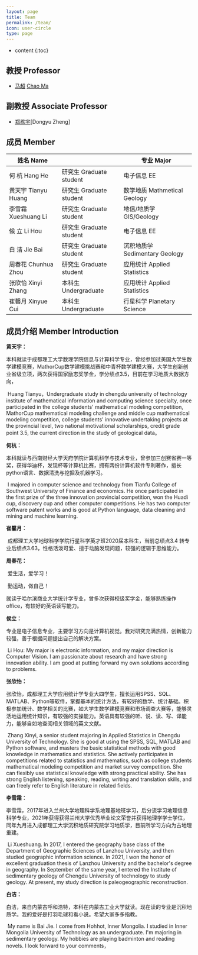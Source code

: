 ```yaml
---
layout: page
title: Team
permalink: /team/
icon: user-circle
type: page
---
```


* content
{:toc}

## 教授 Professor

- [马超](http://www.cjdzyjy.cdut.edu.cn/info/1170/2554.htm) [Chao Ma](https://github.com/Demerara) 

## 副教授 Associate Professor
- [郑栋宇](https://github.com/MudRocw1)[Dongyu Zheng] 

## 成员 Member

| 姓名 Name  |    | 专业 Major        |
| ------ | ------ | ------------------ |
| 何  杭 Hang He     | 研究生 Graduate student | 电子信息  EE         |
| 黄天宇 Tianyu Huang    | 研究生 Graduate student | 数学地质 Mathmetical Geology     |
| 李雪霜 Xueshuang Li  | 研究生 Graduate student| 地信/地质学  GIS/Geology           |
| 候  立 Li Hou    | 研究生 Graduate student| 电子信息 EE          |
| 白  洁 Jie Bai    | 研究生 Graduate student| 沉积地质学 Sedimentary Geology        |
| 周春花 Chunhua Zhou   | 研究生 Graduate student| 应用统计 Applied Statistics          |
| 张欣怡 Xinyi Zhang   | 本科生 Undergraduate| 应用统计 Applied Statistics        |
| 崔馨月 Xinyue Cui   | 本科生 Undergraduate| 行星科学 Planetary Science          |




## 成员介绍 Member Introduction

**黄天宇：**

​	   本科就读于成都理工大学数理学院信息与计算科学专业，曾经参加过美国大学生数学建模竞赛，MathorCup数学建模挑战赛和中青杯数学建模大赛，大学生创新创业省级立项，两次获得国家励志奖学金，学分绩点3.5，目前在学习地质大数据方向，

​	    Huang Tianyu，Undergraduate study in chengdu university of technology institute of mathematical information and computing science specialty, once participated in the college students' mathematical modeling competition, MathorCup mathematical modeling challenge and middle cup mathematical modeling competition, college students' innovative undertaking projects at the provincial level, two national motivational scholarships, credit grade point 3.5, the current direction in the study of geological data。

**何杭：**

​		本科就读与西南财经大学天府学院计算机科学与技术专业，曾参加三创赛省赛一等奖，获得华迪杯，发现杯等计算机比赛，拥有两份计算机软件专利著作，擅长python语言、数据清洗与挖掘及机器学习。

​		I majored in computer science and technology from Tianfu College of Southwest University of Finance and economics. He once participated in the first prize of the three innovation provincial competition, won the Huadi cup, discovery cup and other computer competitions. He has two computer software patent works and is good at Python language, data cleaning and mining and machine learning.

**崔馨月：**

​	  成都理工大学地球科学学院行星科学英才班2020届本科生，当前总绩点3.4 转专业后绩点3.63，性格活泼可爱、擅于动脑发现问题，较强的逻辑于思维能力。

**周春花：**

​	  爱生活，爱学习！

​      勤运动，做自己！

​	  就读于哈尔滨商业大学统计学专业，曾多次获得校级奖学金，能够熟练操作office，有较好的英语读写能力。

**侯立：**

​	 专业是电子信息专业，主要学习方向是计算机视觉。我对研究充满热情，创新能力较强，善于根据问题提出自己的解决方案。

​	 Li Hou: My major is electronic information, and my major direction is Computer Vision. I am passionate about research and have strong innovation ability. I am good at putting forward my own solutions according to problems.

**张欣怡：**

​	 张欣怡，成都理工大学应用统计学专业大四学生，擅长运用SPSS、SQL、MATLAB、Python等软件，掌握基本的统计方法，有较好的数学、统计基础。积极参加统计、数学相关的比赛，如大学生数学建模竞赛和市场调查大赛等，能够灵活地运用统计知识，有较强的实操能力。英语具有较强的听、说、读、写、译能力，能够自如地查阅相关领域的英文文献。
 
​	 Zhang Xinyi, a senior student majoring in Applied Statistics in Chengdu University of Technology. She is good at using the SPSS, SQL, MATLAB and Python software, and masters the basic statistical methods with good knowledge in mathematics and statistics. She actively participates in competitions related to statistics and mathematics, such as college students mathematical modeling competition and market survey competition. She can flexibly use statistical knowledge with strong practical ability. She has strong English listening, speaking, reading, writing and translation skills, and can freely refer to English literature in related fields.

**李雪霜：**
 
​	李雪霜，2017年进入兰州大学地理科学系地理基地班学习，后分流学习地理信息科学专业，2021年获得获得兰州大学优秀毕业论文荣誉并获得地理学学士学位，同年九月进入成都理工大学沉积地质研究院学习地质学，目前所学习方向为古地理重建。

​	 Li Xueshuang. In 2017, I entered the geography base class of the Department of Geographic Sciences of Lanzhou University, and then studied geographic information science. In 2021, I won the honor of excellent graduation thesis of Lanzhou University and the bachelor's degree in geography. In September of the same year, I entered the Institute of sedimentary geology of Chengdu University of technology to study geology. At present, my study direction is paleogeographic reconstruction.

**白洁：**

​	 白洁，来自内蒙古呼和浩特，本科在内蒙古工业大学就读。现在读的专业是沉积地质学。我的爱好是打羽毛球和看小说。希望大家多多指教。

​	 My name is Bai Jie. I come from Hohhot, Inner Mongolia. I studied in Inner Mongolia University of Technology as an undergraduate. I'm majoring in sedimentary geology. My hobbies are playing badminton and reading novels. I look forward to your comments，

